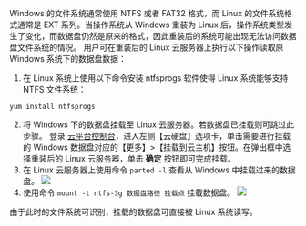 Windows 的文件系统通常使用 NTFS 或者 FAT32 格式，而 Linux 的文件系统格式通常是 EXT 系列。当操作系统从 Windows 重装为 Linux 后，操作系统类型发生了变化，而数据盘仍然是原来的格式，因此重装后的系统可能出现无法访问数据盘文件系统的情况。
用户可在重装后的 Linux 云服务器上执行以下操作读取原 Windows 系统下的数据盘数据：

1. 在 Linux 系统上使用以下命令安装 ntfsprogs 软件使得 Linux 系统能够支持 NTFS 文件系统：
```
yum install ntfsprogs
```
2. 将 Windows 下的数据盘挂载至 Linux 云服务器。若数据盘已挂载则可跳过此步骤。
登录 [云平台控制台](https://console.cloud.tencent.com/cvm/overview)，进入左侧【云硬盘】选项卡，单击需要进行挂载的 Windows 数据盘对应的【更多】>【挂载到云主机】按钮。在弹出框中选择重装后的 Linux 云服务器，单击 **确定** 按钮即可完成挂载。
3. 在 Linux 云服务器上使用命令 `parted -l` 查看从 Windows 中挂载过来的数据盘。
![](//mccdn.qcloud.com/static/img/f0839d9209bc0927bd5293b45fdc7608/image.png)
4. 使用命令 `mount -t ntfs-3g 数据盘路径 挂载点` 挂载数据盘。
![](//mccdn.qcloud.com/static/img/cab81165b08034f2c300a2f30fccc8a4/image.png)

由于此时的文件系统可识别，挂载的数据盘可直接被 Linux 系统读写。